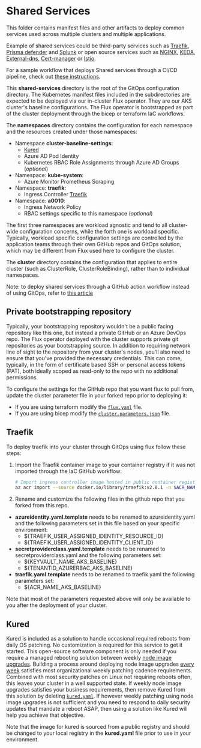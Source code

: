 # Shared Services
This folder contains manifest files and other artifacts to deploy common services used across multiple clusters and multiple applications.

Example of shared services could be third-party services such as [Traefik](https://doc.traefik.io/traefik/v1.7/user-guide/kubernetes/?msclkid=2309fcb3b1bc11ec92c03b099f5d4e1c), [Prisma defender](https://docs.paloaltonetworks.com/prisma/prisma-cloud) and [Splunk](https://github.com/splunk/splunk-connect-for-kubernetes) or open source services such as [NGINX](https://www.nginx.com/resources/glossary/kubernetes-ingress-controller), [KEDA](https://keda.sh), [External-dns](https://github.com/kubernetes-sigs/external-dns#:~:text=ExternalDNS%20supports%20multiple%20DNS%20providers%20which%20have%20been,and%20we%20have%20limited%20resources%20to%20test%20changes.), [Cert-manager](https://cert-manager.io/docs/) or [Istio](https://istio.io/).

For a sample workflow that deploys Shared services through a CI/CD pipeline, check out [these instructions](./shared-services-workflow.md).

This **shared-services** directory is the root of the GitOps configuration directory. The Kubernetes manifest files included in the subdirectories are expected to be deployed via our in-cluster Flux operator. They are our AKS cluster's baseline configurations. The Flux operator is bootstrapped as part of the cluster deployment through the bicep or terraform IaC workflows.

The **namespaces** directory contains the configuration for each namespace and the resources created under those namespaces:

* Namespace **cluster-baseline-settings**: 
  * [Kured](#kured)
  * Azure AD Pod Identity
  * Kubernetes RBAC Role Assignments through Azure AD Groups (_optional_)
* Namespace: **kube-system**:
  * Azure Monitor Prometheus Scraping
* Namespace: **traefik**:
  * Ingress Controller [Traefik](#Traefik)
* Namespace: **a0010**:
  * Ingress Network Policy
  * RBAC settings specific to this namespace (_optional_)

The first three namespaces are workload agnostic and tend to all cluster-wide configuration concerns, while the forth one is workload specific. Typically, workload specific configuration settings are controlled by the application teams through their own GitHub repos and GitOps solution, which may be different from Flux used here to configure the cluster.

The **cluster** directory contains the configuration that applies to entire cluster (such as ClusterRole, ClusterRoleBinding), rather than to individual namespaces.

Note: to deploy shared services through a GitHub action workflow instead of using GitOps, refer to [this article](./shared-services-workflow.md)

## Private bootstrapping repository

Typically, your bootstrapping repository wouldn't be a public facing repository like this one, but instead a private GitHub or an Azure DevOps repo. The Flux operator deployed with the cluster supports private git repositories as your bootstrapping source. In addition to requiring network line of sight to the repository from your cluster's nodes, you'll also need to ensure that you've provided the necessary credentials. This can come, typically, in the form of certificate based SSH or personal access tokens (PAT), both ideally scoped as read-only to the repo with no additional permissions.

To configure the settings for the GitHub repo that you want flux to pull from, update the cluster parameter file in your forked repo prior to deploying it:
* If you are using terraform modify the [`flux.yaml`](../IaC/terraform/configuration/workloads/flux.tfvars) file.
* If you are using bicep modify the [`cluster.parameters.json`](../IaC/bicep/rg-spoke/cluster.parameters.json) file.
  
## Traefik
To deploy traefik into your cluster through GitOps using flux follow these steps:

1. Import the Traefik container image to your container registry if it was not imported through the IaC GitHub workflow:
   ```bash
   # Import ingress controller image hosted in public container registries
   az acr import --source docker.io/library/traefik:v2.8.1 -n $ACR_NAME_AKS_BASELINE
   ```
2. Rename and customize the following files in the github repo that you forked from this repo.  
* **azureidentity.yaml.template** needs to be renamed to azureidentity.yaml and the following parameters set in this file based on your specific environment:
  *  ${TRAEFIK_USER_ASSIGNED_IDENTITY_RESOURCE_ID}
  *  ${TRAEFIK_USER_ASSIGNED_IDENTITY_CLIENT_ID}
* **secretproviderclass.yaml.template** needs to be renamed to secretproviderclass.yaml and the following parameters set:
  * ${KEYVAULT_NAME_AKS_BASELINE}
  * ${TENANTID_AZURERBAC_AKS_BASELINE}
* **traefik.yaml.template** needs to be renamed to traefik.yaml the following parameters set:
  * ${ACR_NAME_AKS_BASELINE}

Note that most of the parameters requested above will only be available to you after the deployment of your cluster.

## Kured

Kured is included as a solution to handle occasional required reboots from daily OS patching. No customization is required for this service to get it started.
This open-source software component is only needed if you require a managed rebooting solution between weekly [node image upgrades](https://learn.microsoft.com/azure/aks/node-image-upgrade). Building a process around deploying node image upgrades [every week](https://github.com/Azure/AKS/releases) satisfies most organizational weekly patching cadence requirements. Combined with most security patches on Linux not requiring reboots often, this leaves your cluster in a well supported state. If weekly node image upgrades satisfies your business requirements, then remove Kured from this solution by deleting [`kured.yaml`](./cluster-baseline-settings/kured.yaml). If however weekly patching using node image upgrades is not sufficient and you need to respond to daily security updates that mandate a reboot ASAP, then using a solution like Kured will help you achieve that objective. 

Note that the image for kured is sourced from a public registry and should be changed to your local registry in the **kured.yaml** file prior to use in your environment. 



